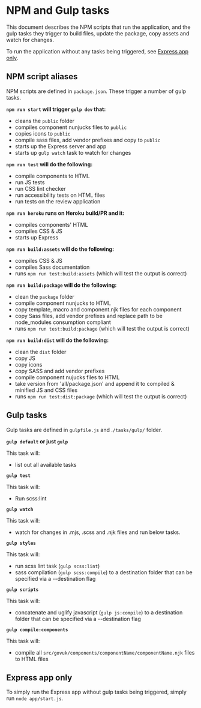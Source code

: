 # NPM and Gulp tasks

This document describes the NPM scripts that run the application, and the gulp tasks they trigger to build files, update the package, copy assets and watch for changes.

To run the application without any tasks being triggered, see [Express app only](#express-app-only).

## NPM script aliases

NPM scripts are defined in `package.json`. These trigger a number of gulp tasks.

**`npm run start` will trigger `gulp dev` that:**
- cleans the `public` folder
- compiles component nunjucks files to `public`
- copies icons to `public`
- compile sass files, add vendor prefixes and copy to `public`
- starts up the Express server and app
- starts up `gulp watch` task to watch for changes

**`npm run test` will do the following:**
- compile components to HTML
- run JS tests
- run CSS lint checker
- run accessibility tests on HTML files
- run tests on the review application

**`npm run heroku` runs on Heroku build/PR and it:**
- compiles components' HTML
- compiles CSS & JS
- starts up Express

**`npm run build:assets` will do the following:**
- compiles CSS & JS
- compiles Sass documentation
- runs `npm run test:build:assets` (which will test the output is correct)

**`npm run build:package` will do the following:**
- clean the `package` folder
- compile component nunjucks to HTML
- copy template, macro and component.njk files for each component
- copy Sass files, add vendor prefixes and replace path to be node_modules consumption compliant
- runs `npm run test:build:package` (which will test the output is correct)

**`npm run build:dist` will do the following:**
- clean the `dist` folder
- copy JS
- copy icons
- copy SASS and add vendor prefixes
- compile component nujucks files to HTML
- take version from 'all/package.json' and append it to compiled & minified JS and CSS files
- runs `npm run test:dist:package` (which will test the output is correct)

## Gulp tasks

Gulp tasks are defined in `gulpfile.js` and .`/tasks/gulp/` folder.

**`gulp default` or just `gulp`**

This task will:
- list out all available tasks

**`gulp test`**

This task will:
- Run scss:lint

**`gulp watch`**

This task will:
- watch for changes in .mjs, .scss and .njk files and run below tasks.

**`gulp styles`**

This task will:
 - run scss lint task (`gulp scss:lint`)
 - sass compilation (`gulp scss:compile`) to a destination folder that can be specified via a --destination flag

**`gulp scripts`**

 This task will:
 - concatenate and uglify javascript (`gulp js:compile`) to a destination folder that can be specified via a --destination flag

**`gulp compile:components`**

  This task will:
  - compile all `src/govuk/components/componentName/componentName.njk` files to HTML files

## Express app only

To simply run the Express app without gulp tasks being triggered, simply run `node app/start.js`.

